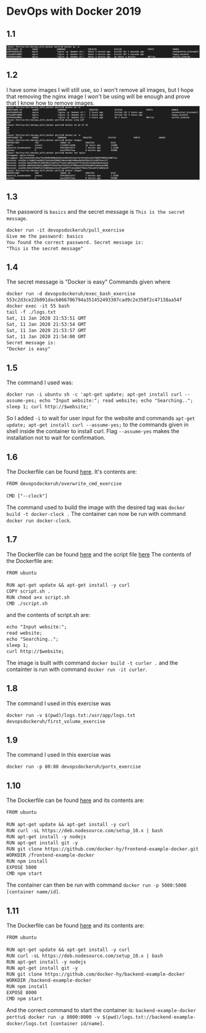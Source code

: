# DevOps with Docker 2019
## 1.1
![1.1 solution](/images/1_1_solution.png)

## 1.2
I have some images I will still use, so I won't remove all images, but I hope that removing the nginx image I won't be using will be enough and prove that I know how to remove images.
![1.2 solution](/images/1_2_solution.png)

## 1.3
The password is `basics` and the secret message is `This is the secret message`.
```
docker run -it devopsdockeruh/pull_exercise
Give me the password: basics
You found the correct password. Secret message is:
"This is the secret message"
```

## 1.4
The secret message is "Docker is easy"
Commands given where
```
docker run -d devopsdockeruh/exec_bash_exercise
553c2d3ce22b091dacb866706794a351452493307cad9c2e350f2c47138aa54f
docker exec -it 55 bash
tail -f ./logs.txt
Sat, 11 Jan 2020 21:53:51 GMT
Sat, 11 Jan 2020 21:53:54 GMT
Sat, 11 Jan 2020 21:53:57 GMT
Sat, 11 Jan 2020 21:54:00 GMT
Secret message is:
"Docker is easy"
```

## 1.5
The command I used was:
```
docker run -i ubuntu sh -c 'apt-get update; apt-get install curl --assume-yes; echo "Input website:"; read website; echo "Searching.."; sleep 1; curl http://$website;'
```
So I added `-i` to wait for user input for the website and commands `apt-get update; apt-get install curl --assume-yes;` to the commands given in shell inside the container to install curl. Flag `--assume-yes` makes the installation not to wait for confirmation.

## 1.6
The Dockerfile can be found [here](1.6/Dockerfile). It's contents are:
```
FROM devopsdockeruh/overwrite_cmd_exercise

CMD ["--clock"]
```
The command used to build the image with the desired tag was `docker build -t docker-clock .`
The container can now be run with command `docker run docker-clock`.

## 1.7
The Dockerfile can be found [here](1.7/Dockerfile) and the script file [here](1.7/script.sh)
The contents of the Dockerfile are:
```
FROM ubuntu

RUN apt-get update && apt-get install -y curl
COPY script.sh .
RUN chmod a+x script.sh
CMD ./script.sh
```
and the contents of script.sh are:
```
echo "Input website:";
read website;
echo "Searching..";
sleep 1;
curl http://$website;
```
The image is built with command `docker build -t curler .` and the containter is run with command `docker run -it curler`.

## 1.8
The command I used in this exercise was
```
docker run -v $(pwd)/logs.txt:/usr/app/logs.txt devopsdockeruh/first_volume_exercise
```

## 1.9
The command I used in this exercise was
```
docker run -p 80:80 devopsdockeruh/ports_exercise
```

## 1.10
The Dockerfile can be found [here](1.10/Dockerfile) and its contents are:
```
FROM ubuntu

RUN apt-get update && apt-get install -y curl
RUN curl -sL https://deb.nodesource.com/setup_10.x | bash
RUN apt-get install -y nodejs
RUN apt-get install git -y
RUN git clone https://github.com/docker-hy/frontend-example-docker.git
WORKDIR /frontend-example-docker
RUN npm install
EXPOSE 5000
CMD npm start
```
The container can then be run with command `docker run -p 5000:5000 [container name/id]`.

## 1.11
The Dockerfile can be found [here](1.11/Dockerfile) and its contents are:
```
FROM ubuntu

RUN apt-get update && apt-get install -y curl
RUN curl -sL https://deb.nodesource.com/setup_10.x | bash
RUN apt-get install -y nodejs
RUN apt-get install git -y
RUN git clone https://github.com/docker-hy/backend-example-docker
WORKDIR /backend-example-docker
RUN npm install
EXPOSE 8000
CMD npm start
```
And the correct command to start the container is: `backend-example-docker perttu$ docker run -p 8000:8000 -v $(pwd)/logs.txt://backend-example-docker/logs.txt [container id/name]`.